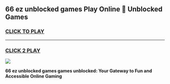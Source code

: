 
## 66 ez unblocked games Play Online 👋 Unblocked Games
<h3>
<a href="https://premium.freeplayer.one?title=66_ez_unblocked_games&ref=19F">CLICK TO PLAY</a></h3>
<hr>

<h3>
<a href="https://premium.freeplayer.one?title=66_ez_unblocked_games&ref=19F">CLICK 2 PLAY</a>
  
</h3>

<a href="https://premium.freeplayer.one?title=66_ez_unblocked_games&ref=19F"><img src="https://clearcache.store/games.png"></a>


**66 ez unblocked games games unblocked: Your Gateway to Fun and Accessible Online Gaming**
